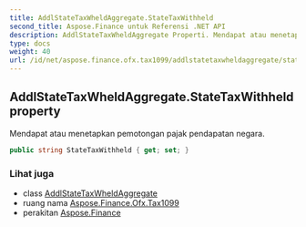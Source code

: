 ```yaml
---
title: AddlStateTaxWheldAggregate.StateTaxWithheld
second_title: Aspose.Finance untuk Referensi .NET API
description: AddlStateTaxWheldAggregate Properti. Mendapat atau menetapkan pemotongan pajak pendapatan negara.
type: docs
weight: 40
url: /id/net/aspose.finance.ofx.tax1099/addlstatetaxwheldaggregate/statetaxwithheld/
---
```

## AddlStateTaxWheldAggregate.StateTaxWithheld property

Mendapat atau menetapkan pemotongan pajak pendapatan negara.

```csharp
public string StateTaxWithheld { get; set; }
```

### Lihat juga

* class [AddlStateTaxWheldAggregate](../)
* ruang nama [Aspose.Finance.Ofx.Tax1099](../../addlstatetaxwheldaggregate/)
* perakitan [Aspose.Finance](../../../)


